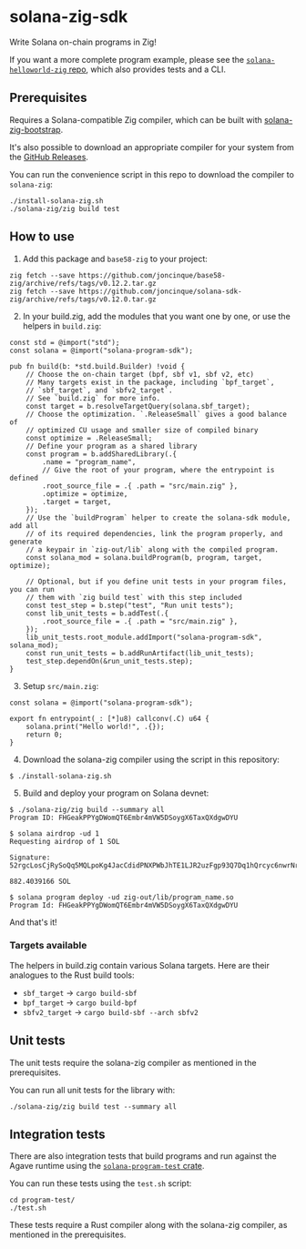 # solana-zig-sdk

Write Solana on-chain programs in Zig!

If you want a more complete program example, please see the
[`solana-helloworld-zig` repo](https://github.com/joncinque/solana-helloworld-zig),
which also provides tests and a CLI.

## Prerequisites

Requires a Solana-compatible Zig compiler, which can be built with
[solana-zig-bootstrap](https://github.com/joncinque/solana-zig-bootstrap).

It's also possible to download an appropriate compiler for your system from the
[GitHub Releases](https://github.com/joncinque/solana-zig-bootstrap/releases).

You can run the convenience script in this repo to download the compiler to
`solana-zig`:

```
./install-solana-zig.sh
./solana-zig/zig build test
```

## How to use

1. Add this package and `base58-zig` to your project:

```console
zig fetch --save https://github.com/joncinque/base58-zig/archive/refs/tags/v0.12.2.tar.gz
zig fetch --save https://github.com/joncinque/solana-sdk-zig/archive/refs/tags/v0.12.0.tar.gz
```

2. In your build.zig, add the modules that you want one by one, or use the
helpers in `build.zig`:

```zig
const std = @import("std");
const solana = @import("solana-program-sdk");

pub fn build(b: *std.build.Builder) !void {
    // Choose the on-chain target (bpf, sbf v1, sbf v2, etc)
    // Many targets exist in the package, including `bpf_target`,
    // `sbf_target`, and `sbfv2_target`.
    // See `build.zig` for more info.
    const target = b.resolveTargetQuery(solana.sbf_target);
    // Choose the optimization. `.ReleaseSmall` gives a good balance of
    // optimized CU usage and smaller size of compiled binary
    const optimize = .ReleaseSmall;
    // Define your program as a shared library
    const program = b.addSharedLibrary(.{
        .name = "program_name",
        // Give the root of your program, where the entrypoint is defined
        .root_source_file = .{ .path = "src/main.zig" },
        .optimize = optimize,
        .target = target,
    });
    // Use the `buildProgram` helper to create the solana-sdk module, add all
    // of its required dependencies, link the program properly, and generate
    // a keypair in `zig-out/lib` along with the compiled program.
    const solana_mod = solana.buildProgram(b, program, target, optimize);

    // Optional, but if you define unit tests in your program files, you can run
    // them with `zig build test` with this step included
    const test_step = b.step("test", "Run unit tests");
    const lib_unit_tests = b.addTest(.{
        .root_source_file = .{ .path = "src/main.zig" },
    });
    lib_unit_tests.root_module.addImport("solana-program-sdk", solana_mod);
    const run_unit_tests = b.addRunArtifact(lib_unit_tests);
    test_step.dependOn(&run_unit_tests.step);
}
```

3. Setup `src/main.zig`:

```zig
const solana = @import("solana-program-sdk");

export fn entrypoint(_: [*]u8) callconv(.C) u64 {
    solana.print("Hello world!", .{});
    return 0;
}
```

4. Download the solana-zig compiler using the script in this repository:

```console
$ ./install-solana-zig.sh
```

5. Build and deploy your program on Solana devnet:

```console
$ ./solana-zig/zig build --summary all
Program ID: FHGeakPPYgDWomQT6Embr4mVW5DSoygX6TaxQXdgwDYU

$ solana airdrop -ud 1
Requesting airdrop of 1 SOL

Signature: 52rgcLosCjRySoQq5MQLpoKg4JacCdidPNXPWbJhTE1LJR2uzFgp93Q7Dq1hQrcyc6nwrNrieoN54GpyNe8H4j3T

882.4039166 SOL

$ solana program deploy -ud zig-out/lib/program_name.so
Program Id: FHGeakPPYgDWomQT6Embr4mVW5DSoygX6TaxQXdgwDYU
```

And that's it!

### Targets available

The helpers in build.zig contain various Solana targets. Here are their analogues
to the Rust build tools:

* `sbf_target` -> `cargo build-sbf`
* `bpf_target` -> `cargo build-bpf`
* `sbfv2_target` -> `cargo build-sbf --arch sbfv2`

## Unit tests

The unit tests require the solana-zig compiler as mentioned in the prerequisites.

You can run all unit tests for the library with:

```console
./solana-zig/zig build test --summary all
```

## Integration tests

There are also integration tests that build programs and run against the Agave
runtime using the
[`solana-program-test` crate](https://crates.io/solana-program-test).

You can run these tests using the `test.sh` script:

```console
cd program-test/
./test.sh
```

These tests require a Rust compiler along with the solana-zig compiler, as
mentioned in the prerequisites.
